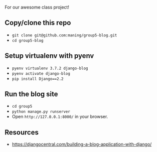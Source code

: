 For our awesome class project!


## Copy/clone this repo

* `git clone git@github.com:maning/group5-blog.git`
* `cd group5-blog`

## Setup virtualenv with pyenv

* `pyenv virtualenv 3.7.2 django-blog`
* `pyenv activate django-blog`
* `pip install Django==2.2`

## Run the blog site
* `cd group5`
* `python manage.py runserver`
* Open `http://127.0.0.1:8000/` in your browser.

## Resources

* https://djangocentral.com/building-a-blog-application-with-django/

